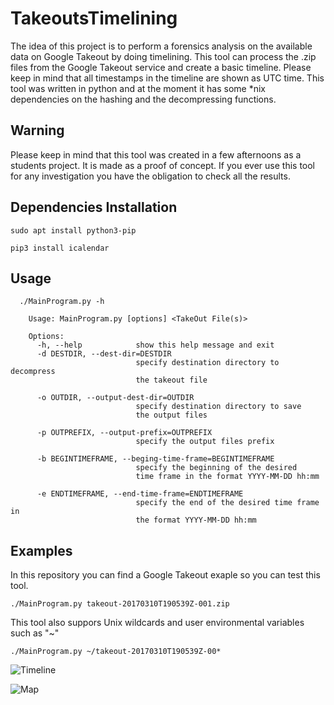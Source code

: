 # TakeoutsTimelining
The idea of this project is to perform a forensics analysis on the available data on Google Takeout by doing timelining. This tool can process the .zip files from the Google Takeout service and create a basic timeline. Please keep in mind that all timestamps in the timeline are shown as UTC time. This tool was written in python and at the moment it has some \*nix dependencies on the hashing and the decompressing functions.

## Warning
Please keep in mind that this tool was created in a few afternoons as a students project. It is made as a proof of concept. If you ever use this tool for any investigation you have the obligation to check all the results. 

## Dependencies Installation
```
sudo apt install python3-pip

pip3 install icalendar

```

## Usage
```
  ./MainProgram.py -h
    
    Usage: MainProgram.py [options] <TakeOut File(s)>

    Options:
      -h, --help            show this help message and exit
      -d DESTDIR, --dest-dir=DESTDIR
                            specify destination directory to decompress 
                            the takeout file
                            
      -o OUTDIR, --output-dest-dir=OUTDIR
                            specify destination directory to save 
                            the output files
                            
      -p OUTPREFIX, --output-prefix=OUTPREFIX
                            specify the output files prefix
                            
      -b BEGINTIMEFRAME, --beging-time-frame=BEGINTIMEFRAME
                            specify the beginning of the desired                             
                            time frame in the format YYYY-MM-DD hh:mm
                            
      -e ENDTIMEFRAME, --end-time-frame=ENDTIMEFRAME
                            specify the end of the desired time frame in 
                            the format YYYY-MM-DD hh:mm
```                         
                            
## Examples 
In this repository you can find a Google Takeout exaple so you can test this tool.

```
./MainProgram.py takeout-20170310T190539Z-001.zip 
```

This tool also suppors Unix wildcards and user environmental variables such as "~"

```
./MainProgram.py ~/takeout-20170310T190539Z-00*
```
![Timeline](https://cloud.githubusercontent.com/assets/17178504/24331666/6f04315e-1239-11e7-92ef-6f61c1b61ee5.png)

![Map](https://cloud.githubusercontent.com/assets/17178504/24331665/6f01e6b0-1239-11e7-8a3c-950e69baecfc.png)


